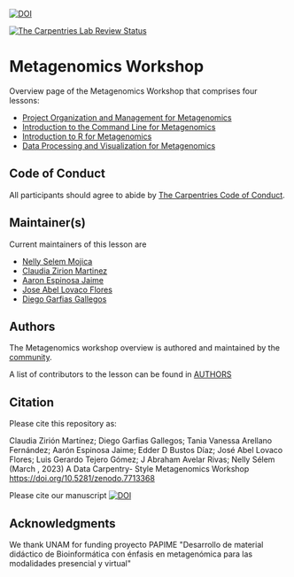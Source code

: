 [![DOI](https://zenodo.org/badge/DOI/10.5281/zenodo.7713380.svg)](https://doi.org/10.5281/zenodo.7713380)

[![The Carpentries Lab Review Status](http://badges.carpentries-lab.org/11_status.svg)](https://github.com/carpentries-lab/reviews/issues/11)

# Metagenomics Workshop

Overview page of the Metagenomics Workshop that comprises four lessons:

- [Project Organization and Management for Metagenomics](https://carpentries-incubator.github.io/organization-metagenomics/)
- [Introduction to the Command Line for Metagenomics](https://prodriguez19.github.io/shell-metagenomics/)
- [Introduction to R for Metagenomics](https://carpentries-incubator.github.io/introduction-to-R-for-metagenomics/)
- [Data Processing and Visualization for Metagenomics](https://carpentries-incubator.github.io/metagenomics/)

## Code of Conduct

All participants should agree to abide by [The Carpentries Code of Conduct](https://docs.carpentries.org/topic_folders/policies/index_coc.html).

## Maintainer(s)

Current maintainers of this lesson are

* [Nelly Selem Mojica](https://github.com/nselem)
* [Claudia Zirion Martinez](https://github.com/Czirion)
* [Aaron Espinosa Jaime](https://github.com/aaronejaime)
* [Jose Abel Lovaco Flores](https://github.com/fabel134)
* [Diego Garfias Gallegos](https://github.com/Bedxxe)

## Authors

The Metagenomics workshop overview is authored and maintained by the [community](https://github.com/carpentries-incubator/metagenomics-workshop/network/members).

A list of contributors to the lesson can be found in [AUTHORS](AUTHORS)

## Citation

Please cite this repository as:

Claudia Zirión Martínez; Diego Garfias Gallegos; Tania Vanessa Arellano Fernández; Aarón Espinosa Jaime; Edder D Bustos Díaz; José Abel Lovaco Flores; Luis Gerardo Tejero Gómez; J Abraham Avelar Rivas; Nelly Sélem (March , 2023) A Data Carpentry- Style Metagenomics Workshop https://doi.org/10.5281/zenodo.7713368

Please cite our manuscript [![DOI](https://jose.theoj.org/papers/10.21105/jose.00209/status.svg)](https://doi.org/10.21105/jose.00209)

## Acknowledgments  
We thank UNAM for funding proyecto PAPIME "Desarrollo de material didáctico de Bioinformática con énfasis en metagenómica para las modalidades presencial y virtual"

